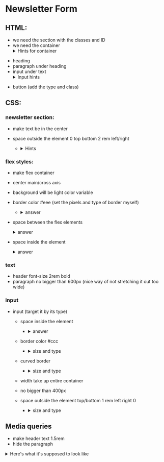 # Newsletter Form

## HTML:

- we need the section with the classes and ID
- we need the container <details> <summary>Hints for container </summary>
flex container
</details>

- heading
- paragraph under heading
- input under text <details> <summary> Input hints </summary> form with input inside the form  
add the placeholder text  
type is email  
name is email
</details>

- button (add the type and class)

## CSS:

### newsletter section:

- make text be in the center
- space outside the element 0 top bottom 2 rem left/right

  - <details> 
      <summary>Hints </summary>

    ```css
    margin: 0 2rem;
    ```

    </details>

### flex styles:

- make flex container
- center main/cross axis
- background will be light color variable
- border color #eee (set the pixels and type of border myself)

  - <details>
      <summary>answer</a></summary>

    ```css
    border: 1px solid #eee;
    ```

   </details>

- space between the flex elements
  <details> 
  <summary>answer</summary
    
    1 rem
  </details>
- space inside the element
   <details> 
   <summary>answer</summary>
   
   ```css
   padding: 4rem 2rem;
   ```
   </details>

### text

- header font-size 2rem bold
- paragraph no bigger than 600px (nice way of not stretching it out too wide)

### input

- input (target it by its type)

  - space inside the element

    - <details> 
        <summary>answer</summary>

      ```css
      padding: 1rem 2rem;
      ```

       </details>

  - border color #ccc

    - <details> 
        <summary>size and type</summary>

      ```css
      border: 1px solid #ccc;
      ```

       </details>

  - curved border

    - <details> 
        <summary>size and type</summary>

      ```css
      border-radius: 32px;
      ```

       </details>

  - width take up entire container
  - no bigger than 400px
  - space outside the element top/bottom 1 rem left right 0

    - <details> 
        <summary>size and type</summary>

      ```css
      margin: 1rem 0;
      ```

       </details>

## Media queries

- make header text 1.5rem
- hide the paragraph

<details> 
<summary> Here's what it's supposed to look like</summary>

![picture of section](./12.Newsletter%20Form.png)

</details>
